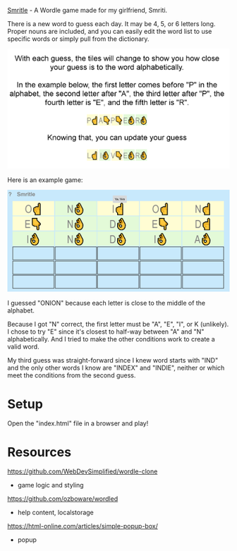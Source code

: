 [Smritle](https://smritle.com) - A Wordle game made for my girlfriend, Smriti.

There is a new word to guess each day. It may be 4, 5, or 6 letters long. Proper nouns are included, and you can easily edit the word list to use specific words or simply pull from the dictionary.

![](./images/rules.png)

Here is an example game:

![](./images/win.png)

I guessed "ONION" because each letter is close to the middle of the alphabet.

Because I got "N" correct, the first letter must be "A", "E", "I", or K (unlikely). I chose to try "E" since it's closest to half-way between "A" and "N" alphabetically. And I tried to make the other conditions work to create a valid word.

My third guess was straight-forward since I knew word starts with "IND" and the only other words I know are "INDEX" and "INDIE", neither or which meet the conditions from the second guess.

# Setup

Open the "index.html" file in a browser and play!

# Resources

https://github.com/WebDevSimplified/wordle-clone

- game logic and styling

https://github.com/ozboware/wordled

- help content, localstorage

https://html-online.com/articles/simple-popup-box/

- popup
